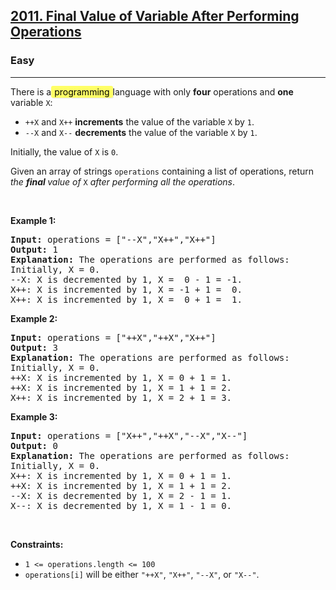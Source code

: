 <h2><a href="https://leetcode.com/problems/final-value-of-variable-after-performing-operations/">2011. Final Value of Variable After Performing Operations</a></h2><h3>Easy</h3><hr><div><p>There is a<em class="Highlight" match="programming" loopnumber="117940351" style="padding: 1px; box-shadow: rgb(229, 229, 229) 1px 1px; border-radius: 3px; -webkit-print-color-adjust: exact; background-color: rgb(255, 255, 102); color: rgb(0, 0, 0); font-style: inherit; --darkreader-inline-boxshadow: #272a2c 1px 1px; --darkreader-inline-bgcolor: #6b6b00; --darkreader-inline-color: #e8e6e3;" data-darkreader-inline-boxshadow="" data-darkreader-inline-bgcolor="" data-darkreader-inline-color=""> programming </em>language with only <strong>four</strong> operations and <strong>one</strong> variable <code>X</code>:</p>

<ul>
	<li><code>++X</code> and <code>X++</code> <strong>increments</strong> the value of the variable <code>X</code> by <code>1</code>.</li>
	<li><code>--X</code> and <code>X--</code> <strong>decrements</strong> the value of the variable <code>X</code> by <code>1</code>.</li>
</ul>

<p>Initially, the value of <code>X</code> is <code>0</code>.</p>

<p>Given an array of strings <code>operations</code> containing a list of operations, return <em>the <strong>final </strong>value of </em><code>X</code> <em>after performing all the operations</em>.</p>

<p>&nbsp;</p>
<p><strong class="example">Example 1:</strong></p>

<pre><strong>Input:</strong> operations = ["--X","X++","X++"]
<strong>Output:</strong> 1
<strong>Explanation:</strong>&nbsp;The operations are performed as follows:
Initially, X = 0.
--X: X is decremented by 1, X =  0 - 1 = -1.
X++: X is incremented by 1, X = -1 + 1 =  0.
X++: X is incremented by 1, X =  0 + 1 =  1.
</pre>

<p><strong class="example">Example 2:</strong></p>

<pre><strong>Input:</strong> operations = ["++X","++X","X++"]
<strong>Output:</strong> 3
<strong>Explanation: </strong>The operations are performed as follows:
Initially, X = 0.
++X: X is incremented by 1, X = 0 + 1 = 1.
++X: X is incremented by 1, X = 1 + 1 = 2.
X++: X is incremented by 1, X = 2 + 1 = 3.
</pre>

<p><strong class="example">Example 3:</strong></p>

<pre><strong>Input:</strong> operations = ["X++","++X","--X","X--"]
<strong>Output:</strong> 0
<strong>Explanation:</strong>&nbsp;The operations are performed as follows:
Initially, X = 0.
X++: X is incremented by 1, X = 0 + 1 = 1.
++X: X is incremented by 1, X = 1 + 1 = 2.
--X: X is decremented by 1, X = 2 - 1 = 1.
X--: X is decremented by 1, X = 1 - 1 = 0.
</pre>

<p>&nbsp;</p>
<p><strong>Constraints:</strong></p>

<ul>
	<li><code>1 &lt;= operations.length &lt;= 100</code></li>
	<li><code>operations[i]</code> will be either <code>"++X"</code>, <code>"X++"</code>, <code>"--X"</code>, or <code>"X--"</code>.</li>
</ul>
</div>